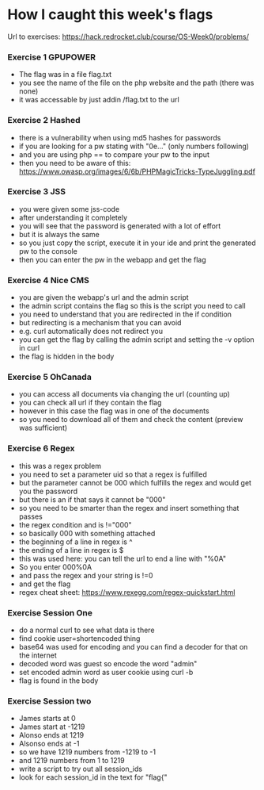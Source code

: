 # How I caught this week's flags

Url to exercises: https://hack.redrocket.club/course/OS-Week0/problems/

### Exercise 1 GPUPOWER
* The flag was in a file flag.txt
* you see the name of the file on the php website and the path (there was none)
* it was accessable by just addin /flag.txt to the url 

### Exercise 2 Hashed
* there is a vulnerability when using md5 hashes for passwords
* if you are looking for a pw stating with "0e..." (only numbers following) 
* and you are using php == to compare your pw to the input
* then you need to be aware of this: https://www.owasp.org/images/6/6b/PHPMagicTricks-TypeJuggling.pdf

### Exercise 3 JSS
* you were given some jss-code 
* after understanding it completely 
* you will see that the password is generated with a lot of effort 
* but it is always the same
* so you just copy the script, execute it in your ide and print the generated pw to the console
* then you can enter the pw in the webapp and get the flag

### Exercise 4 Nice CMS
* you are given the webapp's url and the admin script
* the admin script contains the flag so this is the script you need to call 
* you need to understand that you are redirected in the if condition
* but redirecting is a mechanism that you can avoid 
* e.g. curl automatically does not redirect you 
* you can get the flag by calling the admin script and setting the -v option in curl
* the flag is hidden in the body 

### Exercise 5 OhCanada 
* you can access all documents via changing the url (counting up)
* you can check all url if they contain the flag 
* however in this case the flag was in one of the documents
* so you need to download all of them and check the content (preview was sufficient)

### Exercise 6 Regex
* this was a regex problem
* you need to set a parameter uid so that a regex is fulfilled 
* but the parameter cannot be 000 which fulfills the regex and would get you the password
* but there is an if that says it cannot be "000"
* so you need to be smarter than the regex and insert something that passes 
* the regex condition and is !="000"
* so basically 000 with something attached 
* the beginning of a line in regex is ^
* the ending of a line in regex is $
* this was used here: you can tell the url to end a line with "%0A"
* So you enter 000%0A
* and pass the regex and your string is !=0 
* and get the flag 
* regex cheat sheet: https://www.rexegg.com/regex-quickstart.html

### Exercise Session One
* do a normal curl to see what data is there
* find cookie user=shortencoded thing
* base64 was used for encoding and you can find a decoder for that on the internet
* decoded word was guest so encode the word "admin"
* set encoded admin word as user cookie using curl -b 
* flag is found in the body 

### Exercise Session two
* James starts at 0
* James start at -1219
* Alonso ends at 1219
* Alsonso ends at -1 
* so we have 1219 numbers from -1219 to -1
* and 1219 numbers from 1 to 1219
* write a script to try out all session_ids
* look for each session_id in the text for "flag{"  




